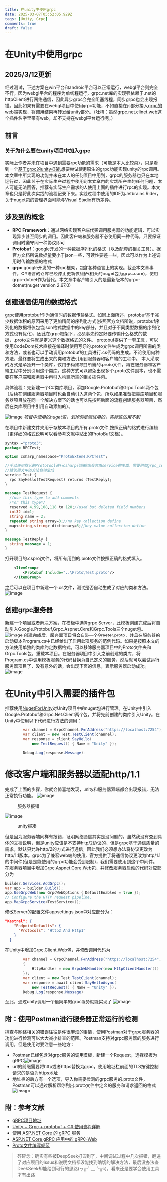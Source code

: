 ```yaml
---
title: 在unity中使用grpc
date: 2025-03-07T05:52:05.929Z
tags: [Unity, Grpc]
comments: true
draft: false
---
```


# 在Unity中使用grpc

## 2025/3/12更新

经过测试，下述方案在win平台和android平台可以正常运行，webgl平台则完全不行。因为webgl平台的程序为单线程运行，grpc.net库的实现强依赖于.net的httpClient进行网络通信，因此异步grpc会完全阻塞线程，同步grpc也会出现报错。因此如果有需要在webgl项目中使用grpc功能，不如直接在js部分接入[grpc的web端实现](https://github.com/grpc/grpc-web)，将调用结果再转发给unity部分。（吐槽：虽然grpc.net.clinet.web这个插件名字里带有web，却不支持在webgl平台运行呢。）

## 前言

### 关于为什么要在unity项目中加入grpc

实际上作者并未在项目中遇到需要rpc功能的需求（可能是本人比较菜），只是看到一个[基于grpc的unity框架](https://github.com/Cysharp/MagicOnion),想要尝试使用原生的grpc功能实现unity的rpc调用。本文章中所实现的功能并未在本人的任何项目中用到，grpc的服务器也只在本地运行过，因此关于在实际生产过程中使用到本文章内的实践所产生的任何问题，本人可能无法回答，推荐有实际生产需求的人使用上面的插件进行rpc的实现。本文章也只是将此次实践的流程记录下来。实践过程中使用的IDE为Jetbrains Rider，关于nuget包的管理界面可能与Visual Studio有所差异。

## 涉及到的概念

- **RPC Framework**：通过网络实现客户端代买调用服务器的功能逻辑，可以实现异步甚至同步的调用。因此客户端和服务器不必使用同一种代码，只要保证调用时遵守同一种协议即可
- **Protobuf**：google开发的一种数据序列化的格式（以及配套的相关工具）。据官方文档所说数据量要小于json一些，可读性要差一些，因此可以作为上述调用时传输数据的格式
- **grpc**:google开发的一种rpc框架，包含各种语言上的实现。截至本文章事件，C#语言的仓库已经停止更新仅维护(相关的nuget包为grpc.core)，使用grpc-dotnet作为替代。本文章中客户端引入的是最新版本的grpc-dotnet(nuget version 2.67.0)

## 创建通信使用的数据格式

grpc使用protobuf作为通信时的数据传输格式。如同上面所述，protobuf基于减少数据体积的原因采用了更加精简的序列化方式(按照官方文档所说，protobuf序列化的数据将仅包含json格式数据中的key部分，并且对于不同类型数据的序列化方式也有优化)，因此在grpc框架下，必须事先约定好要传输什么格式的数据，.proto文件就是定义这个数据格式的文件。
protobuf提供了一套工具，可以使用CodeDom技术直接在编译时使用写好的.proto文件生成为grpc调用所需的类和方法，或者也可以手动调用protobuf的工具进行.cs代码的生成。不论使用何种方法，最终要将生成出来的类和方法引用到服务器和客户端的工程中。
本人采取的方式是单独开一个类库，仅用于构建项目所需的.proto文件，再在服务器和客户端工程中分别引用这个类库。这种方式可以避免出现多个.proto文件副本，也不需要在客户端和服务器中再引入构建所需的相关插件包。

具体流程：先新建一个C#类库项目，添加Google.Protobuf和Grpc.Tools两个包（后续在创建服务器项目时也会自动引入这两个包，所以如果准备把类库项目和服务器项目放在同一个解决方案下的话也可以先按照后面的流程创建服务器项目，然后在类库项目中引用自动添加的）。

![image](../../Picture/use-grpc-in-unity/3.png)
_项目中使用的nuget包，划掉的是测试用的，实际这边用不到_

在项目中新建文件夹用于存放本项目的所有.proto文件,按照正确的格式进行编辑（更详细的格式说明可以看参考文献中贴出的ProtoBuf文档）。

```proto
syntax ="proto3";
package RPCTest;

option csharp_namespace="ProtoExtend.RPCTest";

//手动使用默认的ProtoTool进行csharp代码输出会忽略service的生成，需要附加grpc_csharp_plugin插件(grpc.tools包里有)
//建议用文中的方法自动生成
service Test {
  rpc SayHello(TestRequest) returns (TestReply);
}

message TestRequest {
  //use this type to add comments
  /*or this type*/
  reserved 4,99,108,118 to 120;//used but deleted field numbers
  int32 id=1;
  string name = 2;
  repeated string array=3;//no key collection define
  map<string,string> dictionary=5;//key-value collection define
}

message TestReply {
  string message = 1;
}
```

打开项目的.csproj文件，将所有用到的.proto文件按照正确的格式填入。

```xml
    <ItemGroup>
        <Protobuf Include="..\Proto\Test.proto"/>
    </ItemGroup>
```

之后可以在项目中新建一个.cs文件，测试是否自动生成了对应的类和方法。
![image](../../Picture/use-grpc-in-unity/4.png)

## 创建grpc服务器

新建一个项目或者解决方案，在模板中选择grpc Server，此模板创建完成后将自动引入Google.Protobuf,Grpc.Aspnet.Core和Grpc.Tools三个nuget包。
![image](../../Picture/use-grpc-in-unity/5.png)
创建完成后，服务器项目将会自带一个Greeter.proto，并且在服务器的启动脚本Program.cs中已经给出了启用此项服务的范例代码。如果是按照本文的方法使用单独的类库约定数据格式，可以移除服务器项目中的Proto文件夹和Grpc.Tools包，重载本项目。在服务器项目中引入之前创建的类库，将Program.cs中调用模板服务的代码替换为自己定义的服务，然后就可以尝试运行服务器项目了，没有意外的话，会出现下面的信息，表示服务器启动成功。
![image](../../Picture/use-grpc-in-unity/6.png)

# 在Unity中引入需要的插件包

推荐使用[NugetForUnity](https://github.com/GlitchEnzo/NuGetForUnity)对Unity项目中的nuget包进行管理。在Unity中引入Google.Protobuf和Grpc.Net.Client两个包，并将先前创建的类库引入Unity。在Unity中使用以下代码进行方法的调用：

```c#
        var channel = GrpcChannel.ForAddress("https://localhost:7254");
        var client = new Test.TestClient(channel);
        var response = client.SayHello(
            new TestRequest() { Name = "Unity" });

        Debug.Log(response.Message);
```

# 修改客户端和服务器以适配http/1.1

完成了上面的步骤，你就会惊喜地发现，unity和服务器双端都会出现报错，无法正常执行功能。
![image](../../Picture/use-grpc-in-unity/7.png)

<figure>服务器报错</figure>

![image](../../Picture/use-grpc-in-unity/8.png)

<figure>unity报凑</figure>
但是因为服务器端同样有报错，证明网络通信其实是没问题的。虽然我没有查到具体的文档说明，但是unity应该是不支持http/2协议的，但是grpc基于通信质量的需求，默认只允许http/2的方式进行通信，因此我们必须想办法将协议更改为http/1.1版本。grpc为了兼容web端的使用，官方提供了将通信协议更改为http/1.1的中间件(但是是能使用的grpc功能会受到限制)，我们需要使用到这个中间件。
在服务器项目中增加Grpc.Aspnet.Core.Web包，并修改服务器启动的代码对应部分为

```c#
builder.Services.AddGrpc();
var app = builder.Build();
app.UseGrpcWeb(new GrpcWebOptions { DefaultEnabled = true });
// Configure the HTTP request pipeline.
app.MapGrpcService<TestService>();
```

修改Server的配置文件appsettings.json中对应部分为：

```json
"Kestrel": {
    "EndpointDefaults": {
      "Protocols": "Http2 And Http1"
    }
  }
```

在Unity中增加Grpc.Client.Web包，并修改调用代码为

```c#
        var channel = GrpcChannel.ForAddress("https://localhost:7254", new GrpcChannelOptions
        {
            HttpHandler = new GrpcWebHandler(new HttpClientHandler())
        });
        var client = new Test.TestClient(channel);
        var response = await client.SayHelloAsync(
            new TestRequest() { Name = "Unity" });
        Debug.Log(response.Message);
```

至此，通过unity调用一个最简单的grpc服务就能实现了
![image](../../Picture/use-grpc-in-unity/9.png)

## 附：使用Postman进行服务器正常运行的检测

排查与网络相关的错误往往是件很麻烦的事情，使用Postman对于grpc服务器的功能进行检测可以大大减小排查的范围。Postman支持对grpc服务器的服务进行调用，但是使用时要注意一些地方：

- Postman已经包含对grpc服务的调用模板，新建一个Request，选择模板为gRPC![image](../../Picture/use-grpc-in-unity/1.png)
- url的前缀需要将http或者https替换为grpc，使用地址栏前面的TLS按键控制请求的是否为https地址
- 地址栏的后方有一个选项，导入你需要检测的grpc服务的.proto文件，Postman可以通过解析帮你列出.proto文件中定义的服务和请求返回的格式![image](../../Picture/use-grpc-in-unity/1.png)

## 附：参考文献

- [gRPC项目地址](https://github.com/grpc/grpc)
- [Unity + Grpc + protobuf + C# 使用流程详解](https://blog.csdn.net/qq_43505432/article/details/109243044)
- [使用 ASP.NET Core 的 gRPC 服务](https://learn.microsoft.com/zh-cn/aspnet/core/grpc/aspnetcore?view=aspnetcore-9.0&tabs=visual-studio)
- [ASP.NET Core gRPC 应用中的 gRPC-Web](https://learn.microsoft.com/zh-cn/aspnet/core/grpc/grpcweb?view=aspnetcore-9.0)
- [Proto文件编写规范](https://protobuf.dev/programming-guides/proto3/)

> 碎碎念：确实有些被DeepSeek打击到了，中间调试过程中几次报错，翻遍了对应项目的issus和说明文档都没能找到确切的解决方法，最后没办法查DeekSeek却能给到可行的思路(っ╥╯﹏╰╥c)，看来还是要学会使用工具才有出路

